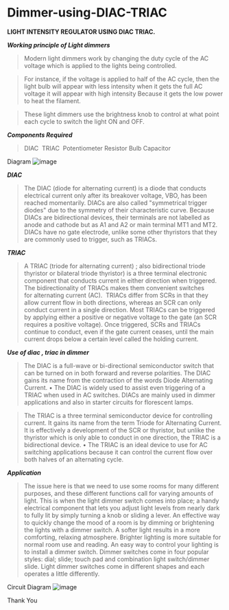 # Dimmer-using-DIAC-TRIAC

**LIGHT INTENSITY REGULATOR USING DIAC TRIAC.**

**_Working principle of Light dimmers_**

> Modern light dimmers work by changing the duty cycle of the AC voltage which is applied to the lights being controlled. 

>For instance, if the voltage is applied to half of the AC cycle, then the light bulb will appear with less intensity when it gets the full AC voltage it will appear with high intensity Because it gets the low power to heat the filament. 

>These light dimmers use the brightness knob to control at what point each cycle to switch the light ON and OFF.

**_Components Required_**
> DIAC 
> TRIAC 
> Potentiometer 
> Resistor
> Bulb
> Capacitor

Diagram
![image](https://github.com/bauskaraneesh/Dimmer-using-DIAC-TRIAC/assets/132990280/d9dd9929-bf41-445b-87d3-6b0359916f95)

**_DIAC_**

> The DIAC (diode for alternating current) is a diode that conducts electrical current only after its breakover voltage, VBO, has been reached momentarily.
> DIACs are also called "symmetrical trigger diodes" due to the symmetry of their characteristic curve. Because DIACs are bidirectional devices, their terminals are not labelled as anode and cathode but as A1 and A2 or main terminal MT1 and MT2.
> DIACs have no gate electrode, unlike some other thyristors that they are commonly used to trigger, such as TRIACs.

**_TRIAC_**
> A TRIAC (triode for alternating current) ; also bidirectional triode thyristor or bilateral triode thyristor) is a three terminal electronic component that conducts current in either direction when triggered.
> The bidirectionality of TRIACs makes them convenient switches for alternating current (AC). 
> TRIACs differ from SCRs in that they allow current flow in both directions, whereas an SCR can only conduct current in a single direction. 
> Most TRIACs can be triggered by applying either a positive or negative voltage to the gate (an SCR requires a positive voltage). 
> Once triggered, SCRs and TRIACs continue to conduct, even if the gate current ceases, until the main current drops below a certain level called the holding current.

**_Use of diac , triac in dimmer_**
> The DIAC is a full-wave or bi-directional semiconductor switch that can be turned on in both forward and reverse polarities. The DIAC gains its name from the contraction of the words Diode Alternating Current. • The DIAC is widely used to assist even triggering of a TRIAC when used in AC switches. DIACs are mainly used in dimmer applications and also in starter circuits for florescent lamps.

> The TRIAC is a three terminal semiconductor device for controlling current. It gains its name from the term Triode for Alternating Current.  It is effectively a development of the SCR or thyristor, but unlike the thyristor which is only able to conduct in one direction, the TRIAC is a bidirectional device. • The TRIAC is an ideal device to use for AC switching applications because it can control the current flow over both halves of an alternating cycle.

**_Application_**

> The issue here is that we need to use some rooms for many different purposes, and these different functions call for varying amounts of light. This is when the light dimmer switch comes into place; a handy electrical component that lets you adjust light levels from nearly dark to fully lit by simply turning a knob or sliding a lever.
> An effective way to quickly change the mood of a room is by dimming or brightening the lights with a dimmer switch. A softer light results in a more comforting, relaxing atmosphere. Brighter lighting is more suitable for normal room use and reading.
> An easy way to control your lighting is to install a dimmer switch. Dimmer switches come in four popular styles: dial; slide; touch pad and combination light switch/dimmer slide. Light dimmer switches come in different shapes and each operates a little differently. 

Circuit Diagram
![image](https://github.com/bauskaraneesh/Dimmer-using-DIAC-TRIAC/assets/132990280/1c3b094a-ad32-4081-b9f8-2bf971590fa8)

Thank You
